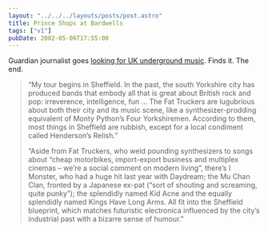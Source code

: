 ```yaml
---
layout: "../../../layouts/posts/post.astro"
title: Prince Shops at Bardwells
tags: ["v1"]
pubDate: 2002-05-06T17:55:00
---
```


Guardian journalist goes [looking for UK underground music][1]. Finds it. The end.

> &#8220;My tour begins in Sheffield. In the past, the south Yorkshire city has produced bands that embody all that is great about British rock and pop: irreverence, intelligence, fun &#8230; The Fat Truckers are lugubrious about both their city and its music scene, like a synthesizer-prodding equivalent of Monty Python&#8217;s Four Yorkshiremen. According to them, most things in Sheffield are rubbish, except for a local condiment called Henderson&#8217;s Relish.&#8221;
>
> &#8220;Aside from Fat Truckers, who weld pounding synthesizers to songs about &#8220;cheap motorbikes, import-export business and multiplex cinemas &#8211; we&#8217;re a social comment on modern living&#8221;, there&#8217;s I Monster, who had a huge hit last year with Daydream; the Mu Chan Clan, fronted by a Japanese ex-pat (&#8220;sort of shouting and screaming, quite punky&#8221;); the splendidly named Kid Acne and the equally splendidly named Kings Have Long Arms. All fit into the Sheffield blueprint, which matches futuristic electronica influenced by the city&#8217;s industrial past with a bizarre sense of humour.&#8221;

[1]: http://www.guardian.co.uk/Archive/Article/0,4273,4405698,00.html "The Guardian: The way we listen now"
